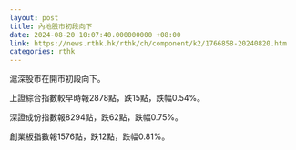 ```yaml
---
layout: post
title: 內地股市初段向下
date: 2024-08-20 10:07:40.000000000 +08:00
link: https://news.rthk.hk/rthk/ch/component/k2/1766858-20240820.htm
categories: rthk
---
```


滬深股市在開市初段向下。

上證綜合指數較早時報2878點，跌15點，跌幅0.54%。

深證成份指數報8294點，跌62點，跌幅0.75%。

創業板指數報1576點，跌12點，跌幅0.81%。
